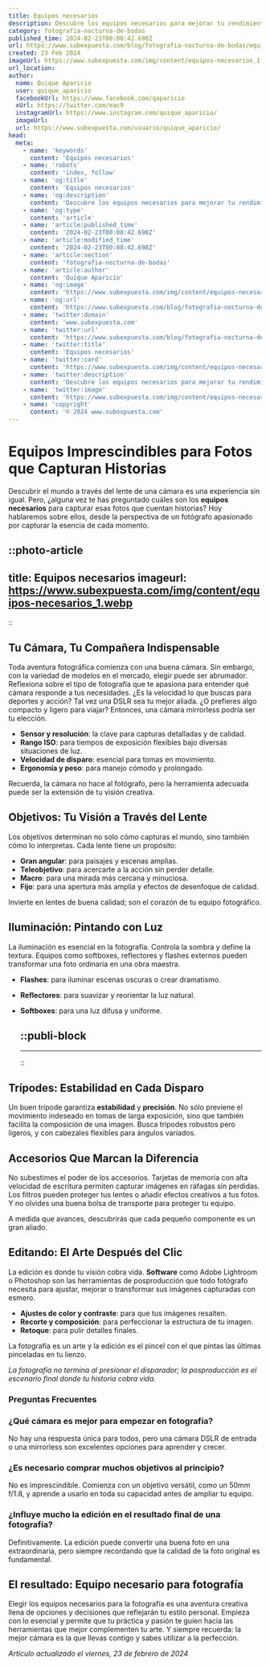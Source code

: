 ```yaml
---
title: Equipos necesarios
description: Descubre los equipos necesarios para mejorar tu rendimiento. Soluciones efectivas y duraderas para profesionales exigentes.
category: fotografia-nocturna-de-bodas
published_time: 2024-02-23T00:08:42.698Z
url: https://www.subexpuesta.com/blog/fotografia-nocturna-de-bodas/equipos-necesarios
created: 23 Feb 2024
imageUrl: https://www.subexpuesta.com/img/content/equipos-necesarios_1.webp
url_location:
author:
  name: Quique Aparicio
  user: quique_aparicio
  facebookUrl: https://www.facebook.com/qaparicio
  xUrl: https://twitter.com/eac9
  instagramUrl: https://www.instagram.com/quique_aparicio/
  imageUrl: 
  url: https://www.subexpuesta.com/usuario/quique_aparicio/
head:
  meta:
    - name: 'keywords'
      content: 'Equipos necesarios'
    - name: 'robots'
      content: 'index, follow'
    - name: 'og:title'
      content: 'Equipos necesarios'
    - name: 'og:description'
      content: 'Descubre los equipos necesarios para mejorar tu rendimiento. Soluciones efectivas y duraderas para profesionales exigentes.'
    - name: 'og:type'
      content: 'article'
    - name: 'article:published_time'
      content: '2024-02-23T00:08:42.698Z'
    - name: 'article:modified_time'
      content: '2024-02-23T00:08:42.698Z'
    - name: 'article:section'
      content: 'fotografia-nocturna-de-bodas'
    - name: 'article:author'
      content: 'Quique Aparicio'
    - name: 'og:image'
      content: 'https://www.subexpuesta.com/img/content/equipos-necesarios_1.webp'
    - name: 'og:url'
      content: 'https://www.subexpuesta.com/blog/fotografia-nocturna-de-bodas/equipos-necesarios'
    - name: 'twitter:domain'
      content: 'www.subexpuesta.com'
    - name: 'twitter:url'
      content: 'https://www.subexpuesta.com/blog/fotografia-nocturna-de-bodas/equipos-necesarios'
    - name: 'twitter:title'
      content: 'Equipos necesarios'
    - name: 'twitter:card'
      content: 'https://www.subexpuesta.com/img/content/equipos-necesarios_1.webp'
    - name: 'twitter:description'
      content: 'Descubre los equipos necesarios para mejorar tu rendimiento. Soluciones efectivas y duraderas para profesionales exigentes.'
    - name: 'twitter:image'
      content: 'https://www.subexpuesta.com/img/content/equipos-necesarios_1.webp'
    - name: 'copyright'
      content: '© 2024 www.subexpuesta.com'
---
```

# Equipos Imprescindibles para Fotos que Capturan Historias

Descubrir el mundo a través del lente de una cámara es una experiencia sin igual. Pero, ¿alguna vez te has preguntado cuáles son los **equipos necesarios** para capturar esas fotos que cuentan historias? Hoy hablaremos sobre ellos, desde la perspectiva de un fotógrafo apasionado por capturar la esencia de cada momento.


::photo-article
---
title: Equipos necesarios
imageurl: https://www.subexpuesta.com/img/content/equipos-necesarios_1.webp
---
::


## Tu Cámara, Tu Compañera Indispensable

Toda aventura fotográfica comienza con una buena cámara. Sin embargo, con la variedad de modelos en el mercado, elegir puede ser abrumador. Reflexiona sobre el tipo de fotografía que te apasiona para entender qué cámara responde a tus necesidades. ¿Es la velocidad lo que buscas para deportes y acción? Tal vez una DSLR sea tu mejor aliada. ¿O prefieres algo compacto y ligero para viajar? Entonces, una cámara mirrorless podría ser tu elección.

- **Sensor y resolución**: la clave para capturas detalladas y de calidad.
- **Rango ISO**: para tiempos de exposición flexibles bajo diversas situaciones de luz.
- **Velocidad de disparo**: esencial para tomas en movimiento.
- **Ergonomía y peso**: para manejo cómodo y prolongado.

Recuerda, la cámara no hace al fotógrafo, pero la herramienta adecuada puede ser la extensión de tu visión creativa.

## Objetivos: Tu Visión a Través del Lente

Los objetivos determinan no solo cómo capturas el mundo, sino también cómo lo interpretas. Cada lente tiene un propósito:

- **Gran angular**: para paisajes y escenas amplias.
- **Teleobjetivo**: para acercarte a la acción sin perder detalle.
- **Macro**: para una mirada más cercana y minuciosa.
- **Fijo**: para una apertura más amplia y efectos de desenfoque de calidad.

Invierte en lentes de buena calidad; son el corazón de tu equipo fotográfico.

## Iluminación: Pintando con Luz

La iluminación es esencial en la fotografía. Controla la sombra y define la textura. Equipos como softboxes, reflectores y flashes externos pueden transformar una foto ordinaria en una obra maestra.

- **Flashes**: para iluminar escenas oscuras o crear dramatismo.
- **Reflectores**: para suavizar y reorientar la luz natural.
- **Softboxes**: para una luz difusa y uniforme.


  ::publi-block
  ---
  ---
  ::
  
  
## Trípodes: Estabilidad en Cada Disparo

Un buen trípode garantiza **estabilidad** y **precisión**. No sólo previene el movimiento indeseado en tomas de larga exposición, sino que también facilita la composición de una imagen. Busca trípodes robustos pero ligeros, y con cabezales flexibles para ángulos variados.

## Accesorios Que Marcan la Diferencia

No subestimes el poder de los accesorios. Tarjetas de memoria con alta velocidad de escritura permiten capturar imágenes en ráfagas sin perdidas. Los filtros pueden proteger tus lentes o añadir efectos creativos a tus fotos. Y no olvides una buena bolsa de transporte para proteger tu equipo.

A medida que avances, descubrirás que cada pequeño componente es un gran aliado.

## Editando: El Arte Después del Clic

La edición es donde tu visión cobra vida. **Software** como Adobe Lightroom o Photoshop son las herramientas de posproducción que todo fotógrafo necesita para ajustar, mejorar o transformar sus imágenes capturadas con esmero.

- **Ajustes de color y contraste**: para que tus imágenes resalten.
- **Recorte y composición**: para perfeccionar la estructura de tu imagen.
- **Retoque**: para pulir detalles finales.

La fotografía es un arte y la edición es el pincel con el que pintas las últimas pinceladas en tu lienzo.

*La fotografía no termina al presionar el disparador; la posproducción es el escenario final donde tu historia cobra vida.*

### Preguntas Frecuentes

### ¿Qué cámara es mejor para empezar en fotografía?

No hay una respuesta única para todos, pero una cámara DSLR de entrada o una mirrorless son excelentes opciones para aprender y crecer.

### ¿Es necesario comprar muchos objetivos al principio?

No es imprescindible. Comienza con un objetivo versátil, como un 50mm f/1.8, y aprende a usarlo en toda su capacidad antes de ampliar tu equipo.

### ¿Influye mucho la edición en el resultado final de una fotografía?

Definitivamente. La edición puede convertir una buena foto en una extraordinaria, pero siempre recordando que la calidad de la foto original es fundamental.

## El resultado: Equipo necesario para fotografía

Elegir los equipos necesarios para la fotografía es una aventura creativa llena de opciones y decisiones que reflejarán tu estilo personal. Empieza con lo esencial y permite que tu práctica y pasión te guíen hacia las herramientas que mejor complementen tu arte. Y siempre recuerda: la mejor cámara es la que llevas contigo y sabes utilizar a la perfección.

_Artículo actualizado el viernes, 23 de febrero de 2024_